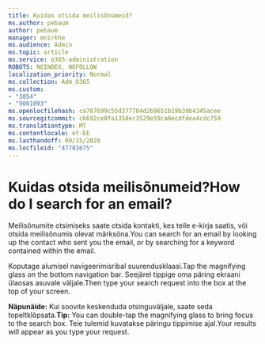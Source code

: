 ```yaml
---
title: Kuidas otsida meilisõnumeid?
ms.author: pebaum
author: pebaum
manager: mnirkhe
ms.audience: Admin
ms.topic: article
ms.service: o365-administration
ROBOTS: NOINDEX, NOFOLLOW
localization_priority: Normal
ms.collection: Adm_O365
ms.custom:
- "3054"
- "9001093"
ms.openlocfilehash: ca787699c55d377784d269651b19b39b4345acee
ms.sourcegitcommit: c6692ce0fa1358ec3529e59ca0ecdfdea4cdc759
ms.translationtype: MT
ms.contentlocale: et-EE
ms.lasthandoff: 09/15/2020
ms.locfileid: "47781675"
---
```

# <a name="how-do-i-search-for-an-email"></a><span data-ttu-id="e4a37-102">Kuidas otsida meilisõnumeid?</span><span class="sxs-lookup"><span data-stu-id="e4a37-102">How do I search for an email?</span></span>

<span data-ttu-id="e4a37-103">Meilisõnumite otsimiseks saate otsida kontakti, kes teile e-kirja saatis, või otsida meilisõnumis olevat märksõna.</span><span class="sxs-lookup"><span data-stu-id="e4a37-103">You can search for an email by looking up the contact who sent you the email, or by searching for a keyword contained within the email.</span></span>

<span data-ttu-id="e4a37-104">Koputage alumisel navigeerimisribal suurendusklaasi.</span><span class="sxs-lookup"><span data-stu-id="e4a37-104">Tap the magnifying glass on the bottom navigation bar.</span></span> <span data-ttu-id="e4a37-105">Seejärel tippige oma päring ekraani ülaosas asuvale väljale.</span><span class="sxs-lookup"><span data-stu-id="e4a37-105">Then type your search request into the box at the top of your screen.</span></span> 

<span data-ttu-id="e4a37-106">**Näpunäide:** Kui soovite keskenduda otsinguväljale, saate seda topeltklõpsata.</span><span class="sxs-lookup"><span data-stu-id="e4a37-106">**Tip:** You can double-tap the magnifying glass to bring focus to the search box.</span></span> <span data-ttu-id="e4a37-107">Teie tulemid kuvatakse päringu tippimise ajal.</span><span class="sxs-lookup"><span data-stu-id="e4a37-107">Your results will appear as you type your request.</span></span> 
